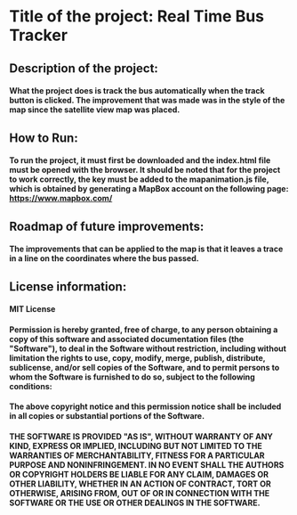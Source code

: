 # Title of the project: Real Time Bus Tracker
## Description of the project:
#### What the project does is track the bus automatically when the track button is clicked. The improvement that was made was in the style of the map since the satellite view map was placed.

## How to Run:
#### To run the project, it must first be downloaded and the index.html file must be opened with the browser. It should be noted that for the project to work correctly, the key must be added to the mapanimation.js file, which is obtained by generating a MapBox account on the following page: https://www.mapbox.com/

## Roadmap of future improvements:
#### The improvements that can be applied to the map is that it leaves a trace in a line on the coordinates where the bus passed.

## License information:
#### MIT License
#### Permission is hereby granted, free of charge, to any person obtaining a copy of this software and associated documentation files (the "Software"), to deal in the Software without restriction, including without limitation the rights to use, copy, modify, merge, publish, distribute, sublicense, and/or sell copies of the Software, and to permit persons to whom the Software is furnished to do so, subject to the following conditions:

#### The above copyright notice and this permission notice shall be included in all copies or substantial portions of the Software.

#### THE SOFTWARE IS PROVIDED "AS IS", WITHOUT WARRANTY OF ANY KIND, EXPRESS OR IMPLIED, INCLUDING BUT NOT LIMITED TO THE WARRANTIES OF MERCHANTABILITY, FITNESS FOR A PARTICULAR PURPOSE AND NONINFRINGEMENT. IN NO EVENT SHALL THE AUTHORS OR COPYRIGHT HOLDERS BE LIABLE FOR ANY CLAIM, DAMAGES OR OTHER LIABILITY, WHETHER IN AN ACTION OF CONTRACT, TORT OR OTHERWISE, ARISING FROM, OUT OF OR IN CONNECTION WITH THE SOFTWARE OR THE USE OR OTHER DEALINGS IN THE SOFTWARE.

